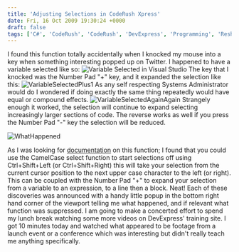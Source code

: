 ```yaml
---
title: 'Adjusting Selections in CodeRush Xpress'
date: Fri, 16 Oct 2009 19:30:24 +0000
draft: false
tags: ['C#', 'CodeRush', 'CodeRush', 'DevExpress', 'Programming', 'Resharper', 'Visual Studio']
---
```


I found this function totally accidentally when I knocked my mouse into a key when something interesting popped up on Twitter. I happened to have a variable selected like so: ![Variable Selected in Visual Studio](/img/archive/2009/10/VariableSelected.JPG "Variable Selected") The key that I knocked was the Number Pad "+" key, and it expanded the selection like this: ![VariableSelectedPlus1](/img/archive/2009/10/VariableSelectedPlus1.JPG "VariableSelectedPlus1") As any self respecting Systems Administrator would do I wondered if doing exactly the same thing repeatedly would have equal or compound effects. ![VariableSelectedAgainAgain](/img/archive/2009/10/VariableSelectedAgainAgain.JPG "VariableSelectedAgainAgain") Strangely enough it worked, the selection will continue to expand selecting increasingly larger sections of code. The reverse works as well if you press the Number Pad "-" key the selection will be reduced.

![WhatHappened](/img/archive/2009/10/WhatHappened.png "WhatHappened")

As I was looking for [documentation](http://www.devexpress.com/Products/Visual_Studio_Add-in/CodeRushX/selection.xml) on this function; I found that you could use the CamelCase select function to start selections off using Ctrl+Shift+Left (or Ctrl+Shift+Right) this will take your selection from the current cursor position to the next upper case character to the left (or right). This can be coupled with the Number Pad "+" to expand your selection from a variable to an expression, to a line then a block. Neat! Each of these discoveries was announced with a handy little popup in the bottom right hand corner of the viewport telling me what happened, and if relevant what function was suppressed. I am going to make a concerted effort to spend my lunch break watching some more videos on DevExpress' training site. I got 10 minutes today and watched what appeared to be footage from a launch event or a conference which was interesting but didn't really teach me anything specifically.